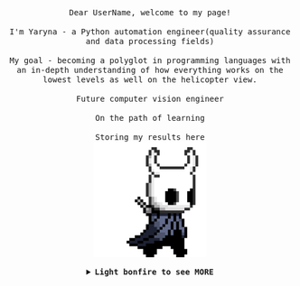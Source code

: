 <p align="center">
  <br>
  <samp>
    <br>Dear UserName, welcome to my page! <br>
    <br>I'm Yaryna - a Python automation engineer(quality assurance and data processing fields)<br>
    <br>My goal - becoming a polyglot in programming languages with an in-depth understanding of how everything works on the lowest levels as well on the helicopter view.<br>
    <br>Future computer vision engineer<br>
    <br>On the path of learning<br>
    <br>Storing my results here<br>


</samp>

  <img src="https://raw.githubusercontent.com/TanZng/TanZng/master/assets/hollor_knight3.gif" width="200"/>

</p>


<details align="center">

<summary> <b> <samp> Light bonfire to see MORE </samp></b></summary>
<samp>
 <b><h2 style="color: #fc6203">B O N F I R E &nbsp; L I T !</h2> </b>

<img src="https://raw.githubusercontent.com/TanZng/TanZng/master/assets/bonefire.gif" width="200"/>




 
<h1 align="center"><a href="https://www.linkedin.com/in/yary/">
  <img align="center" alt="Linkdein" width="22px" src="https://cdn.jsdelivr.net/npm/simple-icons@v3/icons/linkedin.svg" />
</a>
<a href="https://t.me/Yarwoll">
  <img align="center" alt="Telegram" width="22px" src="https://cdn.jsdelivr.net/npm/simple-icons@v3/icons/telegram.svg" />
</a>


<p align="center">


